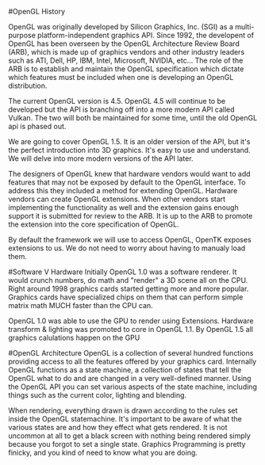#OpenGL History

OpenGL was originally developed by Silicon Graphics, Inc. (SGI) as a multi-purpose platform-independent graphics API. Since 1992, the developent of OpenGL has been overseen by the OpenGL Architecture Review Board (ARB), which is made up of graphics vendors and other industry leaders such as ATI, Dell, HP, IBM, Intel, Microsoft, NVIDIA, etc... The role of the ARB is to establish and maintain the OpenGL specification which dictate which features must be included when one is developing an OpenGL distribution.

The current OpenGL version is 4.5. OpenGL 4.5 will continue to be developed but the API is branching off into a more modern API called Vulkan. The two will both be maintained for some time, until the old OpenGL api is phased out.

We are going to cover OpenGL 1.5. It is an older version of the API, but it's the perfect introduction into 3D graphics. It's easy to use and understand. We will delve into more modern versions of the API later.

The designers of OpenGL knew that hardware vendors would want to add features that may not be exposed by default to the OpenGL interface. To address this they included a method for extending OpenGL. Hardware vendors can create OpenGL extensions. When other vendors start implementing the functionality as well and the extension gains enough support it is submitted for review to the ARB. It is up to the ARB to promote the extension into the core specification of OpenGL.

By default the framework we will use to access OpenGL, OpenTK exposes extensions to us. We do not need to worry about having to manualy load them.

#Software V Hardware
Initially OpenGL 1.0 was a software renderer. It would crunch numbers, do math and "render" a 3D scene all on the CPU. Right around 1998 graphics cards started getting more and more popular. Graphics cards have specialized chips on them that can perform simple matrix math MUCH faster than the CPU can.

OpenGL 1.0 was able to use the GPU to render using Extensions. Hardware transform & lighting was promoted to core in OpenGL 1.1. By OpenGL 1.5 all graphics calulations happen on the GPU

#OpenGL Architecture
OpenGL is a collection of several hundred functions providing access to all the features offered by your graphics card. Internally OpenGL functions as a state machine, a collection of states that tell the OpenGL what to do and are changed in a very well-defined manner. Using the OpenGL API you can set various aspects of the state machine, including things such as the current color, lighting and blending.

When rendering, everything drawn is drawn according to the rules set inside the OpenGL statemachine. It's important to be aware of what the various states are and how they effect what gets rendered. It is not uncommon at all to get a black screen with nothing being rendered simply because you forgot to set a single state. Graphics Programming is pretty finicky, and you kind of need to know what you are doing.